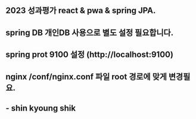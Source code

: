 ## 2023 성과평가 react & pwa & spring JPA.
## spring DB 개인DB 사용으로 별도 설정 필요합니다.

## spring prot 9100 설정 (http://localhost:9100)
## nginx /conf/nginx.conf 파일 root 경로에 맞게 변경필요.
## - shin kyoung shik